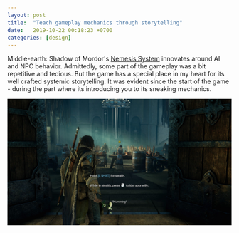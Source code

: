 ```yaml
---
layout: post
title:  "Teach gameplay mechanics through storytelling"
date:   2019-10-22 00:18:23 +0700
categories: [design]
---
```

Middle-earth: Shadow of Mordor's [Nemesis System](https://www.youtube.com/watch?v=p3ShGfJkLcU) innovates around AI and NPC behavior. Admittedly, some part of the gameplay was a bit repetitive and tedious. But the game has a special place in my heart for its well crafted systemic storytelling. 
It was evident since the start of the game - during the part where its introducing you to its sneaking mechanics. 

![how to sneak](/assets/sneaking-tutorial.jpg)





<!-- `JSON.parse` -->


